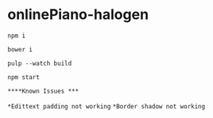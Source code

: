 # onlinePiano-halogen

`npm i`

`bower i`


`pulp --watch build`


`npm start`

`****Known Issues ***`

`*Edittext padding not working`
`*Border shadow not working`

